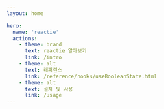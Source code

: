 ```yaml
---
layout: home

hero:
  name: 'reactie'
  actions:
    - theme: brand
      text: reactie 알아보기
      link: /intro
    - theme: alt
      text: 레퍼런스
      link: /reference/hooks/useBooleanState.html
    - theme: alt
      text: 설치 및 사용
      link: /usage
---
```

